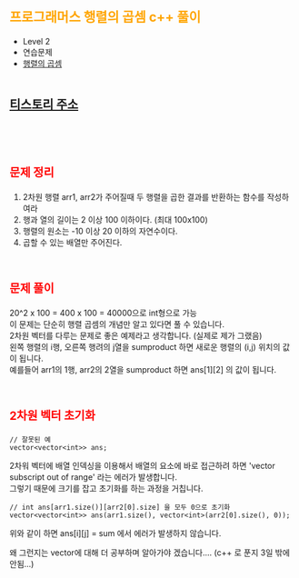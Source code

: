 # <span style="color:orange; font-size:17pt; font-weight:bold">프로그래머스 행렬의 곱셈 c++ 풀이</span>
- Level 2
- 연습문제
- [행렬의 곱셈](https://programmers.co.kr/learn/courses/30/lessons/12949)
<br><br>

## [티스토리 주소](https://hoho325.tistory.com/)
<br><br>

# <span style="color: red; font-size:15pt">문제 정리</span>
1. 2차원 행렬 arr1, arr2가 주어질때 두 행렬을 곱한 결과를 반환하는 함수를 작성하여라
2. 행과 열의 길이는 2 이상 100 이하이다. (최대 100x100)
3. 행렬의 원소는 -10 이상 20 이하의 자연수이다.
4. 곱할 수 있는 배열만 주어진다.
<br><br>

# <span style="color: red; font-size:15pt">문제 풀이</span>
20^2 x 100 = 400 x 100 = 40000으로 int형으로 가능  
이 문제는 단순히 행렬 곱셈의 개념만 알고 있다면 풀 수 있습니다.  
2차원 벡터를 다루는 문제로 좋은 예제라고 생각합니다.  (실제로 제가 그랬음)  
왼쪽 행렬의 i행, 오른쪽 행려의 j열을 sumproduct 하면 새로운 행렬의 (i,j) 위치의 값이 됩니다.  
예를들어 arr1의 1행, arr2의 2열을 sumproduct 하면 ans[1][2] 의 값이 됩니다.
<br><br>

# <span style="color: red; font-size:15pt">2차원 벡터 초기화</span>
```
// 잘못된 예
vector<vector<int>> ans;
```
2차워 벡터에 배열 인덱싱을 이용해서 배열의 요소에 바로 접근하려 하면 'vector subscript out of range' 라는 에러가 발생합니다.  
그렇기 때문에 크기를 잡고 초기화를 하는 과정을 거칩니다.

```
// int ans[arr1.size()][arr2[0].size] 을 모두 0으로 초기화
vector<vector<int>> ans(arr1.size(), vector<int>(arr2[0].size(), 0));
```
위와 같이 하면 ans[i][j] = sum 에서 에러가 발생하지 않습니다.

왜 그런지는 vector에 대해 더 공부하며 알아가야 겠습니다.... (c++ 로 푼지 3일 밖에 안됨...)
<br><br>